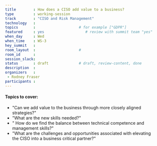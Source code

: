 ```yaml
---
title        : How does a CISO add value to a business?
type         : working-session   
track        : "CISO and Risk Management"
technology   :
topics       :                    # for example ["GDPR"]
featured     : yes                   # review with summit team "yes"
when_day     : Wed
when_time    : WS-3
hey_summit   :
room_layout  :                    #
room_id      :
session_slack: 
status       : draft              # draft, review-content, done
description  :
organizers   : 
 - Rodney Fraser
participants :
---
```


#### Topics to cover:

 - "Can we add value to the business through more closely aligned strategies?"
 - "What are the new skills needed?"
 - " How do we find the balance between technical competence and management skills?"
 -  "What are the challenges and opportunities associated with elevating the CISO into a business critical partner?"

